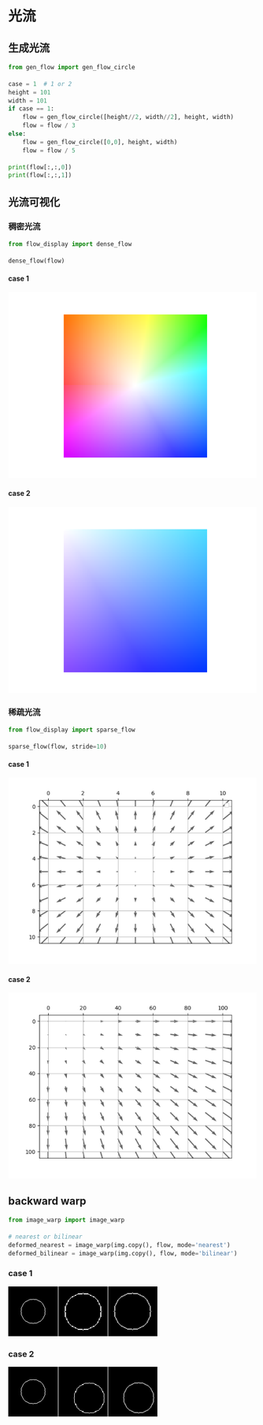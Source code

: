 # 光流

## 生成光流
```python
from gen_flow import gen_flow_circle

case = 1  # 1 or 2
height = 101
width = 101
if case == 1:
    flow = gen_flow_circle([height//2, width//2], height, width)
    flow = flow / 3
else:
    flow = gen_flow_circle([0,0], height, width)
    flow = flow / 5

print(flow[:,:,0])
print(flow[:,:,1])
```

## 光流可视化
### 稠密光流
```python
from flow_display import dense_flow

dense_flow(flow)
```
#### case 1
![flow](./image/dense_flow_center.png)

#### case 2
![flow](./image/dense_flow_topleft.png)

### 稀疏光流
```python
from flow_display import sparse_flow

sparse_flow(flow, stride=10)
```
#### case 1
![flow](./image/sparse_flow_center.png)

#### case 2
![flow](./image/sparse_flow_topleft.png)

## backward warp
```python
from image_warp import image_warp

# nearest or bilinear
deformed_nearest = image_warp(img.copy(), flow, mode='nearest')
deformed_bilinear = image_warp(img.copy(), flow, mode='bilinear')
```

### case 1
![flow](./image/deformed_center.png)

### case 2
![flow](./image/deformed_topleft.png)